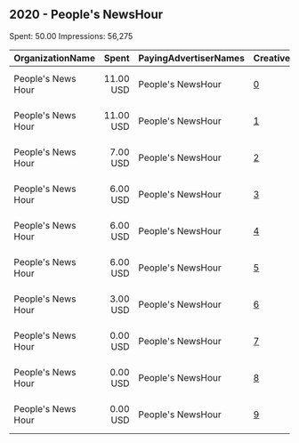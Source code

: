 ## 2020 - People's NewsHour 
Spent: 50.00
Impressions: 56,275

|OrganizationName|Spent|PayingAdvertiserNames|CreativeUrls|Impressions|Genders|AgeBrackets|CountryCodes|BillingAddresses|CandidateBallotInformation|
|:---|---:|:---|:---|---:|:---|:---|:---|:---|:---|
|People's News Hour|11.00 USD|People's NewsHour|[0](https://www.snap.com/political-ads/asset/76d3e849e24df33160b2ac5311f6e9a9dcf522232bf05a3026d7faba2df92237?mediaType=jpeg)|12,194|||united states|"420 W 118th St #1410,New York,10027,US"|Reproductive Rights|
|People's News Hour|11.00 USD|People's NewsHour|[1](https://www.snap.com/political-ads/asset/64b5e41c0d4b66fb33e599fbd20914d258ba5bc3226e731d2467cc80a4647dfa?mediaType=jpeg)|11,941|||united states|"420 W 118th St #1410,New York,10027,US"|Immigration|
|People's News Hour|7.00 USD|People's NewsHour|[2](https://www.snap.com/political-ads/asset/f4f77278d192d15e78f8e802662183136538151ebf685f105d44c981312645c8?mediaType=jpeg)|7,385|||united states|"420 W 118th St #1410,New York,10027,US"||
|People's News Hour|6.00 USD|People's NewsHour|[3](https://www.snap.com/political-ads/asset/ea99ba08e23e4d5c38e6e1a27ae6127d940fb1afceac9cb11400957726323c00?mediaType=jpeg)|6,748|||united states|"420 W 118th St #1410,New York,10027,US"||
|People's News Hour|6.00 USD|People's NewsHour|[4](https://www.snap.com/political-ads/asset/d9fdc2112ee156311ef0b0458aec880aee15e608b23d9103544acfcb790c57a6?mediaType=jpeg)|6,699|||united states|"420 W 118th St #1410,New York,10027,US"||
|People's News Hour|6.00 USD|People's NewsHour|[5](https://www.snap.com/political-ads/asset/a5d616431ba7a554309812230ef67f9e78e620d460f905e69b4a69b14cf8a1d9?mediaType=jpeg)|6,392|||united states|"420 W 118th St #1410,New York,10027,US"||
|People's News Hour|3.00 USD|People's NewsHour|[6](https://www.snap.com/political-ads/asset/081043c190303d8eaad6cd882d46a3f24d4d78484b6172345e6b04848d19d67b?mediaType=jpeg)|3,971|||united states|"420 W 118th St #1410,New York,10027,US"||
|People's News Hour|0.00 USD|People's NewsHour|[7](https://www.snap.com/political-ads/asset/39b728df0f2b21dfbefc8f8220016b5e51361186d59ea42f91bc4d236e3ee04e?mediaType=jpeg)|385|||united states|"420 W 118th St #1410,New York,10027,US"||
|People's News Hour|0.00 USD|People's NewsHour|[8](https://www.snap.com/political-ads/asset/735c660d14c25898772c65c505669721964643b8036f9d91eb055c4b3342f0e5?mediaType=jpeg)|286|||united states|"420 W 118th St #1410,New York,10027,US"||
|People's News Hour|0.00 USD|People's NewsHour|[9](https://www.snap.com/political-ads/asset/6fb5ead8d070954ae4856a3480d3b3a074c8cec1a0010d04020362255628740e?mediaType=jpeg)|274|||united states|"420 W 118th St #1410,New York,10027,US"||
